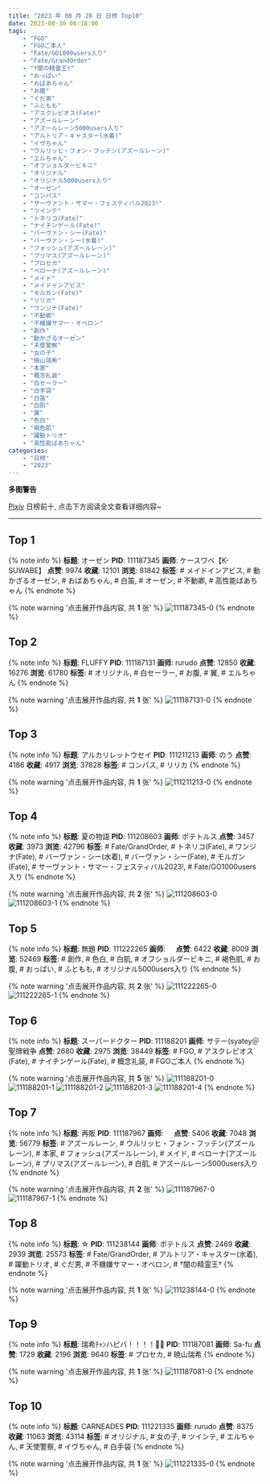 ```yaml
---
title: "2023 年 08 月 28 日 日榜 Top10"
date: 2023-08-30 06:18:00
tags:
    - "FGO"
    - "FGOご本人"
    - "Fate/GO1000users入り"
    - "Fate/GrandOrder"
    - "†闇の精霊王†"
    - "おっぱい"
    - "おばあちゃん"
    - "お腹"
    - "ぐだ男"
    - "ふともも"
    - "アスクレピオス(Fate)"
    - "アズールレーン"
    - "アズールレーン5000users入り"
    - "アルトリア・キャスター(水着)"
    - "イヴちゃん"
    - "ウルリッヒ・フォン・フッテン(アズールレーン)"
    - "エルちゃん"
    - "オフショルダービキニ"
    - "オリジナル"
    - "オリジナル5000users入り"
    - "オーゼン"
    - "コンパス"
    - "サーヴァント・サマー・フェスティバル2023!"
    - "ツインテ"
    - "トネリコ(Fate)"
    - "ナイチンゲール(Fate)"
    - "バーヴァン・シー(Fate)"
    - "バーヴァン・シー(水着)"
    - "フォッシュ(アズールレーン)"
    - "プリマス(アズールレーン)"
    - "プロセカ"
    - "ベローナ(アズールレーン)"
    - "メイド"
    - "メイドインアビス"
    - "モルガン(Fate)"
    - "リリカ"
    - "ワンジナ(Fate)"
    - "不動卿"
    - "不機嫌サマー・オベロン"
    - "創作"
    - "動かざるオーゼン"
    - "天使警察"
    - "女の子"
    - "暁山瑞希"
    - "本家"
    - "概念礼装"
    - "白セーラー"
    - "白手袋"
    - "白笛"
    - "白肌"
    - "翼"
    - "色白"
    - "褐色肌"
    - "躍動トリオ"
    - "高性能ばあちゃん"
categories:
    - "日榜"
    - "2023"
---
```


<i class="fa fa-triangle-exclamation"></i>**多图警告**<i class="fa fa-triangle-exclamation"></i>

[Pixiv](https://www.pixiv.net/) 日榜前十, 点击下方阅读全文查看详细内容~

<!-- more -->

---

## Top 1

{% note info %}
**标题**: オーゼン
**PID**: 111187345 **画师**: ケースワベ【K-SUWABE】
**点赞**: 9974 **收藏**: 12101 **浏览**: 81842
**标签**: # メイドインアビス, # 動かざるオーゼン, # おばあちゃん, # 白笛, # オーゼン, # 不動卿, # 高性能ばあちゃん
{% endnote %}

{% note warning '点击展开作品内容, 共 **1** 张' %}
![111187345-0](https://i.pixiv.re/img-original/img/2023/08/27/00/01/56/111187345_p0.jpg)
{% endnote %}

## Top 2

{% note info %}
**标题**: FLUFFY
**PID**: 111187131 **画师**: rurudo
**点赞**: 12850 **收藏**: 16276 **浏览**: 61780
**标签**: # オリジナル, # 白セーラー, # お腹, # 翼, # エルちゃん
{% endnote %}

{% note warning '点击展开作品内容, 共 **1** 张' %}
![111187131-0](https://i.pixiv.re/img-original/img/2023/08/27/00/00/15/111187131_p0.jpg)
{% endnote %}

## Top 3

{% note info %}
**标题**: アルカリレットウセイ
**PID**: 111211213 **画师**: のう
**点赞**: 4186 **收藏**: 4917 **浏览**: 37828
**标签**: # コンパス, # リリカ
{% endnote %}

{% note warning '点击展开作品内容, 共 **1** 张' %}
![111211213-0](https://i.pixiv.re/img-original/img/2023/08/27/19/45/02/111211213_p0.jpg)
{% endnote %}

## Top 4

{% note info %}
**标题**: 夏の物語
**PID**: 111208603 **画师**: ポテトルス
**点赞**: 3457 **收藏**: 3973 **浏览**: 42796
**标签**: # Fate/GrandOrder, # トネリコ(Fate), # ワンジナ(Fate), # バーヴァン・シー(水着), # バーヴァン・シー(Fate), # モルガン(Fate), # サーヴァント・サマー・フェスティバル2023!, # Fate/GO1000users入り
{% endnote %}

{% note warning '点击展开作品内容, 共 **2** 张' %}
![111208603-0](https://i.pixiv.re/img-original/img/2023/08/27/18/19/48/111208603_p0.jpg)
![111208603-1](https://i.pixiv.re/img-original/img/2023/08/27/18/19/48/111208603_p1.jpg)
{% endnote %}

## Top 5

{% note info %}
**标题**: 無題
**PID**: 111222265 **画师**: ㅤ
**点赞**: 6422 **收藏**: 8009 **浏览**: 52469
**标签**: # 創作, # 色白, # 白肌, # オフショルダービキニ, # 褐色肌, # お腹, # おっぱい, # ふともも, # オリジナル5000users入り
{% endnote %}

{% note warning '点击展开作品内容, 共 **2** 张' %}
![111222265-0](https://i.pixiv.re/img-original/img/2023/08/28/00/16/29/111222265_p0.png)
![111222265-1](https://i.pixiv.re/img-original/img/2023/08/28/00/16/29/111222265_p1.png)
{% endnote %}

## Top 6

{% note info %}
**标题**: スーパードクター
**PID**: 111188201 **画师**: サテー(syatey＠聖牌戦争
**点赞**: 2680 **收藏**: 2975 **浏览**: 38449
**标签**: # FGO, # アスクレピオス(Fate), # ナイチンゲール(Fate), # 概念礼装, # FGOご本人
{% endnote %}

{% note warning '点击展开作品内容, 共 **5** 张' %}
![111188201-0](https://i.pixiv.re/img-original/img/2023/08/27/00/19/22/111188201_p0.jpg)
![111188201-1](https://i.pixiv.re/img-original/img/2023/08/27/00/19/22/111188201_p1.jpg)
![111188201-2](https://i.pixiv.re/img-original/img/2023/08/27/00/19/22/111188201_p2.jpg)
![111188201-3](https://i.pixiv.re/img-original/img/2023/08/27/00/19/22/111188201_p3.jpg)
![111188201-4](https://i.pixiv.re/img-original/img/2023/08/27/00/19/22/111188201_p4.jpg)
{% endnote %}

## Top 7

{% note info %}
**标题**: 再販
**PID**: 111187967 **画师**: ㅤ
**点赞**: 5406 **收藏**: 7048 **浏览**: 56779
**标签**: # アズールレーン, # ウルリッヒ・フォン・フッテン(アズールレーン), # 本家, # フォッシュ(アズールレーン), # メイド, # ベローナ(アズールレーン), # プリマス(アズールレーン), # 白肌, # アズールレーン5000users入り
{% endnote %}

{% note warning '点击展开作品内容, 共 **2** 张' %}
![111187967-0](https://i.pixiv.re/img-original/img/2023/08/27/00/13/03/111187967_p0.jpg)
![111187967-1](https://i.pixiv.re/img-original/img/2023/08/27/00/13/03/111187967_p1.jpg)
{% endnote %}

## Top 8

{% note info %}
**标题**: ☆
**PID**: 111238144 **画师**: ポテトルス
**点赞**: 2469 **收藏**: 2939 **浏览**: 25573
**标签**: # Fate/GrandOrder, # アルトリア・キャスター(水着), # 躍動トリオ, # ぐだ男, # 不機嫌サマー・オベロン, # †闇の精霊王†
{% endnote %}

{% note warning '点击展开作品内容, 共 **1** 张' %}
![111238144-0](https://i.pixiv.re/img-original/img/2023/08/28/17/45/01/111238144_p0.jpg)
{% endnote %}

## Top 9

{% note info %}
**标题**: 瑞希ﾁｬﾝハピバ！！！！🎂🎉
**PID**: 111187081 **画师**: Sa-fu
**点赞**: 1729 **收藏**: 2196 **浏览**: 9640
**标签**: # プロセカ, # 暁山瑞希
{% endnote %}

{% note warning '点击展开作品内容, 共 **1** 张' %}
![111187081-0](https://i.pixiv.re/img-original/img/2023/08/27/00/00/02/111187081_p0.jpg)
{% endnote %}

## Top 10

{% note info %}
**标题**: CARNEADES
**PID**: 111221335 **画师**: rurudo
**点赞**: 8375 **收藏**: 11063 **浏览**: 43114
**标签**: # オリジナル, # 女の子, # ツインテ, # エルちゃん, # 天使警察, # イヴちゃん, # 白手袋
{% endnote %}

{% note warning '点击展开作品内容, 共 **1** 张' %}
![111221335-0](https://i.pixiv.re/img-original/img/2023/08/28/00/00/09/111221335_p0.jpg)
{% endnote %}

